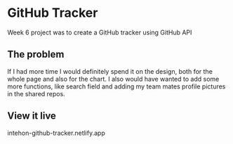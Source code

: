 # GitHub Tracker

Week 6 project was to create a GitHub tracker using GitHub API

## The problem

If I had more time I would definitely spend it on the design, both for the whole page and also for the chart. I also would have wanted to add some more functions, like search field and adding my team mates profile pictures in the shared repos.

## View it live

intehon-github-tracker.netlify.app
